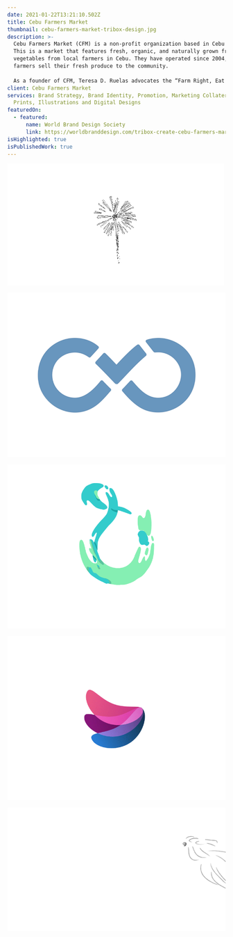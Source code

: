 ```yaml
---
date: 2021-01-22T13:21:10.502Z
title: Cebu Farmers Market
thumbnail: cebu-farmers-market-tribox-design.jpg
description: >-
  Cebu Farmers Market (CFM) is a non-profit organization based in Cebu City.
  This is a market that features fresh, organic, and naturally grown fruits and
  vegetables from local farmers in Cebu. They have operated since 2004, helping
  farmers sell their fresh produce to the community.

  As a founder of CFM, Teresa D. Ruelas advocates the “Farm Right, Eat Right, Live Right” campaign to Cebuanos.
client: Cebu Farmers Market
services: Brand Strategy, Brand Identity, Promotion, Marketing Collaterals
  Prints, Illustrations and Digital Designs
featuredOn:
  - featured:
      name: World Brand Design Society
      link: https://worldbranddesign.com/tribox-create-cebu-farmers-market-brand-identity/
isHighlighted: true
isPublishedWork: true
---
```



![](3ab35e9632c5b906f1774272bd260972.gif)

![](logo-design-golden-ratio-infinity.gif)

![](a448f012ac2681e47ebdd86aaf8a274a.gif)

![](silhouette-solo-dribbble-03_v4.gif)

![](93663200-8230-45a7-9bc9-976ade253d05_rw_1920.gif)